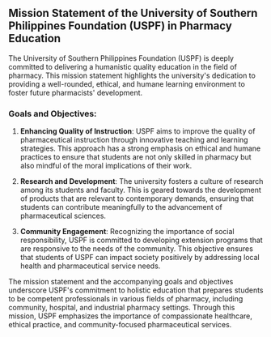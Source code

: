 ## Mission Statement of the University of Southern Philippines Foundation (USPF) in Pharmacy Education

The University of Southern Philippines Foundation (USPF) is deeply committed to delivering a humanistic quality education in the field of pharmacy. This mission statement highlights the university's dedication to providing a well-rounded, ethical, and humane learning environment to foster future pharmacists' development.

### Goals and Objectives:

1. **Enhancing Quality of Instruction**: USPF aims to improve the quality of pharmaceutical instruction through innovative teaching and learning strategies. This approach has a strong emphasis on ethical and humane practices to ensure that students are not only skilled in pharmacy but also mindful of the moral implications of their work.

2. **Research and Development**: The university fosters a culture of research among its students and faculty. This is geared towards the development of products that are relevant to contemporary demands, ensuring that students can contribute meaningfully to the advancement of pharmaceutical sciences.

3. **Community Engagement**: Recognizing the importance of social responsibility, USPF is committed to developing extension programs that are responsive to the needs of the community. This objective ensures that students of USPF can impact society positively by addressing local health and pharmaceutical service needs.

The mission statement and the accompanying goals and objectives underscore USPF's commitment to holistic education that prepares students to be competent professionals in various fields of pharmacy, including community, hospital, and industrial pharmacy settings. Through this mission, USPF emphasizes the importance of compassionate healthcare, ethical practice, and community-focused pharmaceutical services.